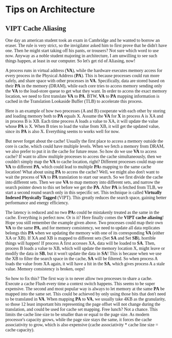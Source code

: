 # Tips on Architecture
<span style="font-family: 'Lucida Console';">

## VIPT Cache Aliasing
One day an american student took an exam in Cambridge and he wanted to borrow an eraser. The rule is very strict,
so the invigilator asked him to first prove that he didn't have one. Then he might start taking off his pants, or
trousers? Not sure which word to use now. Anyway as a noble student majoring in architecture, I am
unwilling to see such things happen, at least in our computer. So let's get rid of Aliasing, now!

A process runs in virtual address (**VA**), while the hardware executes memory access for every process in the
Physical Address (**PA**). This is because processes could run more safely, and share space with other processes
in **VA**. Specifically, data are stored based on their **PA** in the memory (DRAM), while each core tries to
access memory sending only the **VA** to the load-store queue to get what they want. In order to access the exact
memory location, we need to first translate **VA** to **PA**. BTW, **VA** to **PA** mapping information is cached
in the Translation Lookaside Buffer (TLB) to accelerate this process.

Here is an example of how two processes (A and B) cooperate with each other by storing and loading memory both to
**PA** equals X. Assume the **VA** for **X** in process A is XA and in process B is XB. Each time process A loads
a value to XA, it will update the value whose **PA** is X. When B tries to load the value from XB, it will
get the updated value, since its **PA** is also X. Everything seems to works well for now.

But never forget about the cache! Usually the first place to access a memory outside the core is cache, which could
have multiple levels. When we fetch a memory from DRAM, we also prefer to put it in the cache for future reuse.
So how do we use **VA** to access cache? If want to allow multiple processes to access the cache simultaneously,
then we couldn't simply map the **VA** to cache location, right? Different processes could map one **VA** to
different **PA**, which could lead to multiple **PA**s mapping to the same cache location! What about using
**PA** to access the cache? Well, we might also don't want to wait the process of **VA** to **PA** translation
to start our search. So we first divide the cache into different sets. Then we use **VA** to map memory into
different sets, and narrow the search pointer down to this set before we get the **PA**. After **PA** is fetched
from TLB, we start a second round search only in this sepecific set. This technique is called
**Virtually Indexed Physically Tagged** (VIPT). This greatly reduces the search space, gaining better performance
and energy efficiency.

The latency is reduced and no two **PA**s could be mistakenly treated as the same in the cache. Everything is
perfect now. Or is it? Here finally comes the **VIPT cache aliasing**! Hope you still remember the example given
above. Two processes could map their own **VA** to the same **PA**, and for memory consistency, we need to update
all data replicates belongs this **PA** when we updating the memory with one of its corresponding **VA** (either
XA or XB). If XA and XB is mapped to different sets (Set **SA** and Set **SB**), horrible things will happen! If
process A first accesses XA, data will be loaded to **SA**. Then, process B loads a value to XB, which will update
the memory location X, might leave or modify the data in **SB**, but it won't update the data in **SA**! This is
because when we use the XB to filter the search space in the cache, **SA** will be filtered. So when process A
loads the value from XA again, it will have a hit in the **SA**, which gives process A a stale value. Memory
consistency is broken, oops!

So how to fix this? The first way is to never allow two processes to share a cache. Execute a cache Flush every
time a context switch happens. This seems to be super expensive. The second and most popular way is always to
let memory at the same **PA** be mapped into the same set. This could be achieved by only using those bits that
don't need to be translated in **VA**. When mapping **PA**  to **VA**, we usually take 4KB as the granularity, so
those 12 least important bits representing the page offset will not change during the translation, and could be
used for cache set mapping. Free lunch? Not a chance. This limits the cache line size to be smaller than or equal
to the page size. As modern processor's capacity grows, while the page size stays the same, it forces the cache
associativity to grow, which is also expensive (cache associativity * cache line size = cache capacity).

</span>